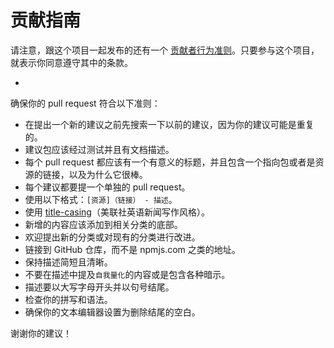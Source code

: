 # 贡献指南

请注意，跟这个项目一起发布的还有一个 [贡献者行为准则](https://github.com/spring-projects/spring-framework/blob/master/CODE_OF_CONDUCT.adoc)。只要参与这个项目，就表示你同意遵守其中的条款。

-

确保你的 pull request 符合以下准则：

- 在提出一个新的建议之前先搜索一下以前的建议，因为你的建议可能是重复的。
- 建议包应该经过测试并且有文档描述。
- 每个 pull request 都应该有一个有意义的标题，并且包含一个指向包或者是资源的链接，以及为什么它很棒。
- 每个建议都要提一个单独的 pull request。
- 使用以下格式：`[资源]（链接） - 描述`。
- 使用 [title-casing](http://titlecapitalization.com)（美联社英语新闻写作风格）。
- 新增的内容应该添加到相关分类的底部。
- 欢迎提出新的分类或对现有的分类进行改进。
- 链接到 GitHub 仓库，而不是 npmjs.com 之类的地址。
- 保持描述简短且清晰。
- 不要在描述中提及`自我量化`的内容或是包含各种暗示。
- 描述要以大写字母开头并以句号结尾。
- 检查你的拼写和语法。
- 确保你的文本编辑器设置为删除结尾的空白。

谢谢你的建议！

